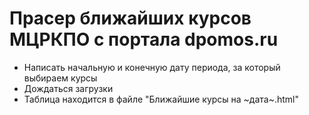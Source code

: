 Прасер ближайших курсов МЦРКПО с портала dpomos.ru
=====================
* Написать начальную и конечную дату периода, за который выбираем курсы
* Дождаться загрузки
* Таблица находится в файле "Ближайшие курсы на ~дата~.html"
